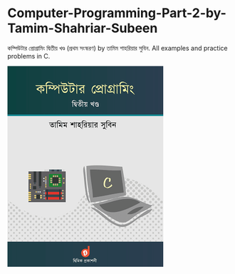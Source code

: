 # Computer-Programming-Part-2-by-Tamim-Shahriar-Subeen
<a style="text-decoration: none;" href="http://dimik.pub/book/97/computer-programming-part-2-by-tamim-shahriar/" target="_blank">কম্পিউটার প্রোগ্রামিং দ্বিতীয় খণ্ড (প্রথম সংস্করণ)</a> by <a style="text-decoration: none;" href="https://rokomari.com/book/author/4207/%E0%A6%A4%E0%A6%BE%E0%A6%AE%E0%A6%BF%E0%A6%AE-%E0%A6%B6%E0%A6%BE%E0%A6%B9%E0%A6%B0%E0%A6%BF%E0%A7%9F%E0%A6%BE%E0%A6%B0-%E0%A6%B8%E0%A7%81%E0%A6%AC%E0%A6%BF%E0%A6%A8" target="_blank">তামিম শাহরিয়ার সুবিন</a>. All examples and practice problems in C.
<p><img src="https://raw.githubusercontent.com/theanasuddin/Computer-Programming-Part-2-by-Tamim-Shahriar-Subeen/main/cover.png" alt="book cover"></p>
